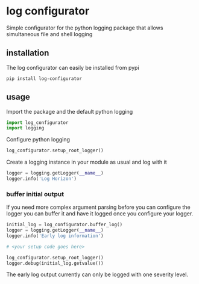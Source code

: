 # log configurator
Simple configurator for the python logging package that allows simultaneous file and shell logging

## installation
The log configurator can easily be installed from pypi
```
pip install log-configurator
```

## usage

Import the package and the default python logging

```python
import log_configurator
import logging
```

Configure python logging
```python
log_configurator.setup_root_logger()
```

Create a logging instance in your module as usual and log with it
```python
logger = logging.getLogger(__name__)
logger.info('Log Horizon')
```

### buffer initial output
If you need more complex argument parsing before you can configure the logger you can buffer it and have it logged once you configure your logger.

```python
initial_log = log_configurator.buffer_log()
logger = logging.getLogger(__name__)
logger.info('Early log information')

# <your setup code goes here>

log_configurator.setup_root_logger()
logger.debug(initial_log.getvalue())
```
The early log output currently can only be logged with one severity level.
